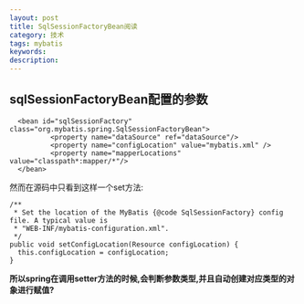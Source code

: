 ```yaml
---
layout: post
title: SqlSessionFactoryBean阅读
category: 技术
tags: mybatis
keywords:
description:
---
```


## sqlSessionFactoryBean配置的参数

      <bean id="sqlSessionFactory" class="org.mybatis.spring.SqlSessionFactoryBean">
              <property name="dataSource" ref="dataSource"/>
              <property name="configLocation" value="mybatis.xml" />
              <property name="mapperLocations" value="classpath*:mapper/*"/>
      </bean>

然而在源码中只看到这样一个set方法:

    /**
     * Set the location of the MyBatis {@code SqlSessionFactory} config file. A typical value is
     * "WEB-INF/mybatis-configuration.xml".
     */
    public void setConfigLocation(Resource configLocation) {
      this.configLocation = configLocation;
    }

__所以spring在调用setter方法的时候,会判断参数类型,并且自动创建对应类型的对象进行赋值?__
